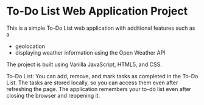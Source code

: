 # To-Do List Web Application Project

This is a simple To-Do List web application with additional features such as a 

- geolocation
- displaying weather information using the Open Weather API

The project is built using Vanilla JavaScript, HTML5, and CSS.

To-Do List: You can add, remove, and mark tasks as completed in the To-Do List. The tasks are stored locally, so you can access them even after refreshing the page. The application remembers your to-do list even after closing the browser and reopening it.
